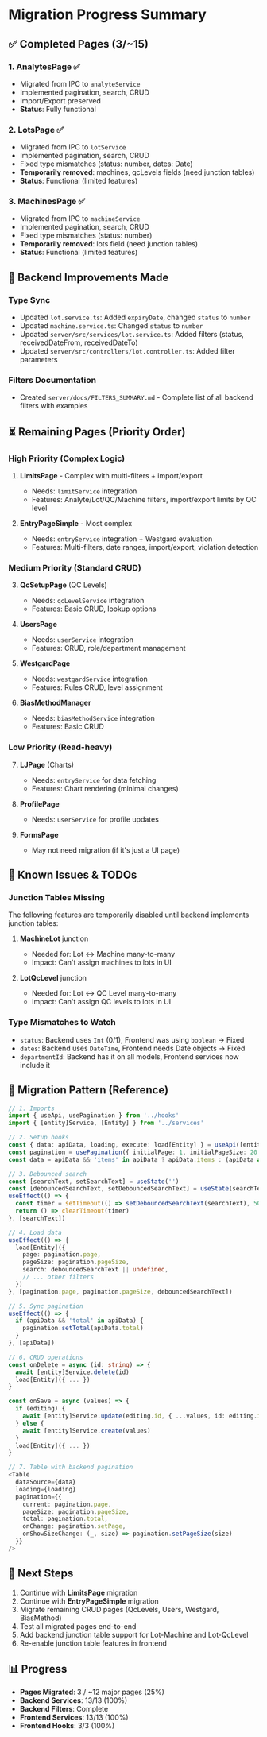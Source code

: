 # Migration Progress Summary

## ✅ Completed Pages (3/~15)

### 1. AnalytesPage ✅
- Migrated from IPC to `analyteService`
- Implemented pagination, search, CRUD
- Import/Export preserved
- **Status**: Fully functional

### 2. LotsPage ✅  
- Migrated from IPC to `lotService`
- Implemented pagination, search, CRUD
- Fixed type mismatches (status: number, dates: Date)
- **Temporarily removed**: machines, qcLevels fields (need junction tables)
- **Status**: Functional (limited features)

### 3. MachinesPage ✅
- Migrated from IPC to `machineService`
- Implemented pagination, search, CRUD
- Fixed type mismatches (status: number)
- **Temporarily removed**: lots field (need junction tables)
- **Status**: Functional (limited features)

## 🔧 Backend Improvements Made

### Type Sync
- Updated `lot.service.ts`: Added `expiryDate`, changed `status` to `number`
- Updated `machine.service.ts`: Changed `status` to `number`
- Updated `server/src/services/lot.service.ts`: Added filters (status, receivedDateFrom, receivedDateTo)
- Updated `server/src/controllers/lot.controller.ts`: Added filter parameters

### Filters Documentation
- Created `server/docs/FILTERS_SUMMARY.md` - Complete list of all backend filters with examples

## ⏳ Remaining Pages (Priority Order)

### High Priority (Complex Logic)
1. **LimitsPage** - Complex with multi-filters + import/export
   - Needs: `limitService` integration
   - Features: Analyte/Lot/QC/Machine filters, import/export limits by QC level
   
2. **EntryPageSimple** - Most complex
   - Needs: `entryService` integration + Westgard evaluation
   - Features: Multi-filters, date ranges, import/export, violation detection
   
### Medium Priority (Standard CRUD)
3. **QcSetupPage** (QC Levels)
   - Needs: `qcLevelService` integration
   - Features: Basic CRUD, lookup options

4. **UsersPage**
   - Needs: `userService` integration
   - Features: CRUD, role/department management

5. **WestgardPage**
   - Needs: `westgardService` integration
   - Features: Rules CRUD, level assignment

6. **BiasMethodManager**
   - Needs: `biasMethodService` integration
   - Features: Basic CRUD

### Low Priority (Read-heavy)
7. **LJPage** (Charts)
   - Needs: `entryService` for data fetching
   - Features: Chart rendering (minimal changes)

8. **ProfilePage**
   - Needs: `userService` for profile updates

9. **FormsPage**
   - May not need migration (if it's just a UI page)

## 🚧 Known Issues & TODOs

### Junction Tables Missing
The following features are temporarily disabled until backend implements junction tables:

1. **MachineLot** junction
   - Needed for: Lot ↔ Machine many-to-many
   - Impact: Can't assign machines to lots in UI

2. **LotQcLevel** junction
   - Needed for: Lot ↔ QC Level many-to-many  
   - Impact: Can't assign QC levels to lots in UI

### Type Mismatches to Watch
- `status`: Backend uses `Int` (0/1), Frontend was using `boolean` → Fixed
- `dates`: Backend uses `DateTime`, Frontend needs Date objects → Fixed
- `departmentId`: Backend has it on all models, Frontend services now include it

## 📝 Migration Pattern (Reference)

```typescript
// 1. Imports
import { useApi, usePagination } from '../hooks'
import { [entity]Service, [Entity] } from '../services'

// 2. Setup hooks
const { data: apiData, loading, execute: load[Entity] } = useApi([entity]Service.list)
const pagination = usePagination({ initialPage: 1, initialPageSize: 20 })
const data = apiData && 'items' in apiData ? apiData.items : (apiData as [Entity][] || [])

// 3. Debounced search
const [searchText, setSearchText] = useState('')
const [debouncedSearchText, setDebouncedSearchText] = useState(searchText)
useEffect(() => {
  const timer = setTimeout(() => setDebouncedSearchText(searchText), 500)
  return () => clearTimeout(timer)
}, [searchText])

// 4. Load data
useEffect(() => {
  load[Entity]({
    page: pagination.page,
    pageSize: pagination.pageSize,
    search: debouncedSearchText || undefined,
    // ... other filters
  })
}, [pagination.page, pagination.pageSize, debouncedSearchText])

// 5. Sync pagination
useEffect(() => {
  if (apiData && 'total' in apiData) {
    pagination.setTotal(apiData.total)
  }
}, [apiData])

// 6. CRUD operations
const onDelete = async (id: string) => {
  await [entity]Service.delete(id)
  load[Entity]({ ... })
}

const onSave = async (values) => {
  if (editing) {
    await [entity]Service.update(editing.id, { ...values, id: editing.id })
  } else {
    await [entity]Service.create(values)
  }
  load[Entity]({ ... })
}

// 7. Table with backend pagination
<Table
  dataSource={data}
  loading={loading}
  pagination={{
    current: pagination.page,
    pageSize: pagination.pageSize,
    total: pagination.total,
    onChange: pagination.setPage,
    onShowSizeChange: (_, size) => pagination.setPageSize(size)
  }}
/>
```

## 🎯 Next Steps

1. Continue with **LimitsPage** migration
2. Continue with **EntryPageSimple** migration
3. Migrate remaining CRUD pages (QcLevels, Users, Westgard, BiasMethod)
4. Test all migrated pages end-to-end
5. Add backend junction table support for Lot-Machine and Lot-QcLevel
6. Re-enable junction table features in frontend

## 📊 Progress

- **Pages Migrated**: 3 / ~12 major pages (25%)
- **Backend Services**: 13/13 (100%)
- **Backend Filters**: Complete
- **Frontend Services**: 13/13 (100%)
- **Frontend Hooks**: 3/3 (100%)








